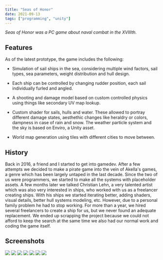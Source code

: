 ```yaml
---
title: "Seas of Honor"
date: 2021-09-13
tags: ["programming", "unity"]
---
```


*Seas of Honor was a PC game about naval combat in the XVIIIth.*

<!--more--> 

## Features

As of the latest prototype, the game includes the following:

- Simulation of sail ships in the sea, considering multiple wind factors, sail types, sea parameters, weight distribution and hull design.

- Each ship can be controlled by changing rudder position, each sail individually furled and angled.

- A shooting and damage model based on custom controlled physics using things like secondary UV map lookup.

- Custom shader for sails, hulls and water. These allowed to portray different damage states, aesthethic changes like heraldry or colors, dampness in case of rain and snow. The weather particle system and the sky is based on Enviro, a Unity asset.

- World map generation using tiles with different cities to move between.

## History

Back in 2016, a friend and I started to get into gamedev. After a few attempts we decided to make a pirate game into the vein of Akella's games, a genre which has been largely untaped in the last decade. Since the two of us were programmers, we started to make all the systems with placeholder assets. A few months later we talked Christian Lehn, a very talented artist which was also very interested in ships, who worked with us as a freelancer creating ships. With his ships we started iterating better, adding shaders, visual details, better hull systems modeling, etc. However, due to a personal family problem he had to stop working. For more than a year, we hired several freelancers to create a ship for us, but we never found an adequate replacement. We ended up scrapping the project because we could not afford to keep the search at the same time we also had our normal work and coding the game itself.

## Screenshots

![](https://cloud.ajimenez.es/index.php/s/XGW7RqN4J7ZmyQL/preview)
![](https://cloud.ajimenez.es/index.php/s/wg8pobzsM7448Xz/preview)
![](https://cloud.ajimenez.es/index.php/s/PHWqjNTsPL26fr6/preview)
![](https://cloud.ajimenez.es/index.php/s/BtBqBwDa6YRaxbp/preview)
![](https://cloud.ajimenez.es/index.php/s/HCF8YMgzswkngJG/preview)
![](https://cloud.ajimenez.es/index.php/s/RaRyjwPTeHk5Wq4/preview)
![](https://cloud.ajimenez.es/index.php/s/aeAgN3rLygbiQCx/preview)
